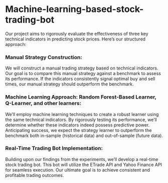 # Machine-learning-based-stock-trading-bot
Our project aims to rigorously evaluate the effectiveness of three key technical indicators in predicting stock prices. Here’s our structured approach:

### Manual Strategy Construction:
We will construct a manual trading strategy based on technical indicators.
Our goal is to compare this manual strategy against a benchmark to assess its performance.
If the indicators consistently signal optimal buy and sell times, our manual strategy should outperform the benchmark.
### Machine Learning Approach: Random Forest-Based Learner, Q-Learner, and other learners:
We’ll employ machine learning techniques to create a robust learner using the same technical indicators.
By rigorously testing its performance, we’ll determine whether these indicators indeed possess predictive power.
Anticipating success, we expect the strategy learner to outperform the benchmark both in-sample (historical data) and out-of-sample (future data).
### Real-Time Trading Bot Implementation:
Building upon our findings from the experiments, we’ll develop a real-time stock trading bot.
This bot will utilize the ETrade API and Yahoo Finance API for seamless execution.
Our ultimate goal is to achieve consistent and profitable trading outcomes.
